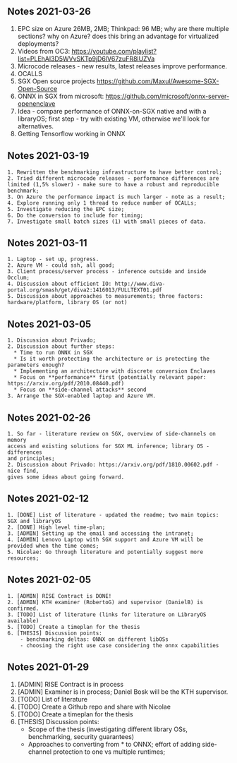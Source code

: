 ## Notes 2021-03-26
   1. EPC size on Azure 26MB, 2MB; Thinkpad: 96 MB; why are there multiple sections? why on Azure? does this bring an advantage for virtualized deployments?
   2. Videos from OC3: https://youtube.com/playlist?list=PLEhAl3D5WVvSKTp9jD6lV67zuFR8lUZVa
   3. Microcode releases - new results, latest releases improve performance.
   4. OCALLS
   5. SGX Open source projects https://github.com/Maxul/Awesome-SGX-Open-Source
   6. ONNX in SGX from microsoft: https://github.com/microsoft/onnx-server-openenclave
   7. Idea - compare performance of ONNX-on-SGX native and with a libraryOS; first step - try with existing VM, otherwise we'll look for alternatives.
   8. Getting Tensorflow working in ONNX

## Notes 2021-03-19
    1. Rewritten the benchmarking infrastructure to have better control;
    2. Tried different microcode releases - performance differences are limited (1,5% slower) - make sure to have a robust and reproducible benchmark;
    3. On Azure the performance impact is much larger - note as a result;
    4. Explore running only 1 thread to reduce number of OCALLs;
    5. Investigate reducing the EPC size;
    6. Do the conversion to include for timing;
    7. Investigate small batch sizes (1) with small pieces of data.

## Notes 2021-03-11
    1. Laptop - set up, progress.
    2. Azure VM - could ssh, all good;
    3. Client process/server process - inference outside and inside Occlum;
    4. Discussion about efficient IO: http://www.diva-portal.org/smash/get/diva2:1416013/FULLTEXT01.pdf
    5. Discussion about approaches to measurements; three factors: hardware/platform, library OS (or not)

## Notes 2021-03-05
    1. Discussion about Privado;
    2. Discussion about further steps:
      * Time to run ONNX in SGX
      * Is it worth protecting the architecture or is protecting the parameters enough?  
      * Implementing an architecture with discrete conversion Enclaves
      * Focus on **performance** first (potentially relevant paper: https://arxiv.org/pdf/2010.08440.pdf)
      * Focus on **side-channel attacks** second
    3. Arrange the SGX-enabled laptop and Azure VM.


## Notes 2021-02-26
    1. So far - literature review on SGX, overview of side-channels on memory
    access and existing solutions for SGX ML inference; library OS - differences
    and principles;
    2. Discussion about Privado: https://arxiv.org/pdf/1810.00602.pdf - nice find,
    gives some ideas about going forward.


## Notes 2021-02-12
    1. [DONE] List of literature - updated the readme; two main topics: SGX and libraryOS
    2. [DONE] High level time-plan;
    3. [ADMIN] Setting up the email and accessing the intranet;
    4. [ADMIN] Lenovo Laptop with SGX support and Azure VM will be provided when the time comes;
    5. Nicolae: Go through literature and potentially suggest more resources;

## Notes 2021-02-05
    1. [ADMIN] RISE Contract is DONE!
    2. [ADMIN] KTH examiner (RobertoG) and supervisor (DanielB) is confirmed.
    3. [TODO] List of literature (links for literature on LibraryOS available)
    5. [TODO] Create a timeplan for the thesis
    6. [THESIS] Discussion points:
        - benchmarking deltas: ONNX on different libOSs
        - choosing the right use case considering the onnx capabilities


## Notes 2021-01-29

1. [ADMIN] RISE Contract is in process
2. [ADMIN] Examiner is in process; Daniel Bosk will be the KTH supervisor.
3. [TODO] List of literature
4. [TODO] Create a Github repo and share with Nicolae
5. [TODO] Create a timeplan for the thesis
6. [THESIS] Discussion points:
    - Scope of the thesis (investigating different library OSs, benchmarking,
      security guarantees)
    - Approaches to converting from * to ONNX; effort of adding side-channel
    protection to one vs multiple runtimes;
